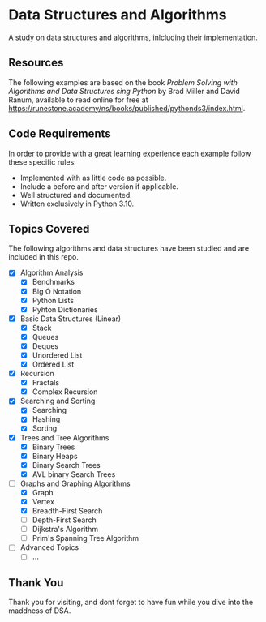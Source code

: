 # Data Structures and Algorithms
A study on data structures and algorithms, inlcluding their implementation.

## Resources
The following examples are based on the book *Problem Solving with Algorithms and Data Structures sing Python* by Brad Miller and David Ranum, available to read online for free at https://runestone.academy/ns/books/published/pythonds3/index.html. 

## Code Requirements
In order to provide with a great learning experience each example follow these specific rules:
* Implemented with as little code as possible.
* Include a before and after version if applicable.
* Well structured and documented.
* Written exclusively in Python 3.10.

## Topics Covered
The following algorithms and data structures have been studied and are included in this repo.
- [x] Algorithm Analysis
  - [x] Benchmarks
  - [x] Big O Notation
  - [x] Python Lists
  - [x] Pyhton Dictionaries   
- [x] Basic Data Structures (Linear)
  - [x] Stack
  - [x] Queues
  - [x] Deques
  - [x] Unordered List
  - [x] Ordered List
- [x] Recursion
  - [x] Fractals
  - [x] Complex Recursion
- [x] Searching and Sorting
  - [x] Searching
  - [x] Hashing
  - [x] Sorting
- [x] Trees and Tree Algorithms
    - [x] Binary Trees
    - [x] Binary Heaps
    - [x] Binary Search Trees
    - [x] AVL binary Search Trees
- [ ] Graphs and Graphing Algorithms
    - [x] Graph
    - [x] Vertex
    - [x] Breadth-First Search
    - [ ] Depth-First Search
    - [ ] Dijkstra's Algorithm
    - [ ] Prim's Spanning Tree Algorithm
- [ ] Advanced Topics
    - [ ] ...

## Thank You
Thank you for visiting, and dont forget to have fun while you dive into the maddness of DSA.
